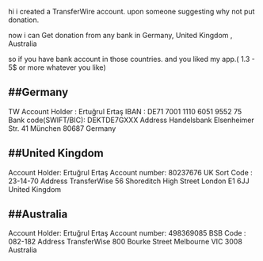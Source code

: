 

hi i created a TransferWire  account.  upon someone suggesting why not put donation.

now i can Get donation  from  any bank in  Germany, United Kingdom , Australia 

so if you have  bank account in  those countries. and you liked my app.( 1.3 -  5$ or more whatever you like)



##Germany
--------------
TW Account Holder   : Ertuğrul Ertaş
IBAN                : DE71 7001 1110 6051 9552 75
Bank code(SWIFT/BIC): DEKTDE7GXXX
Address
    Handelsbank
    Elsenheimer Str. 41
    München
    80687
    Germany
    
    
##United Kingdom    
----------------------
Account Holder:  Ertuğrul Ertaş
Account number:  80237676
UK Sort Code  :  23-14-70
Address
    TransferWise
    56 Shoreditch High Street
    London
    E1 6JJ
    United Kingdom
    
   
##Australia
---------------------
Account Holder:   Ertuğrul Ertaş
Account number:   498369085
BSB Code      :   082-182
Address
    TransferWise
    800 Bourke Street
    Melbourne VIC 3008
    Australia
